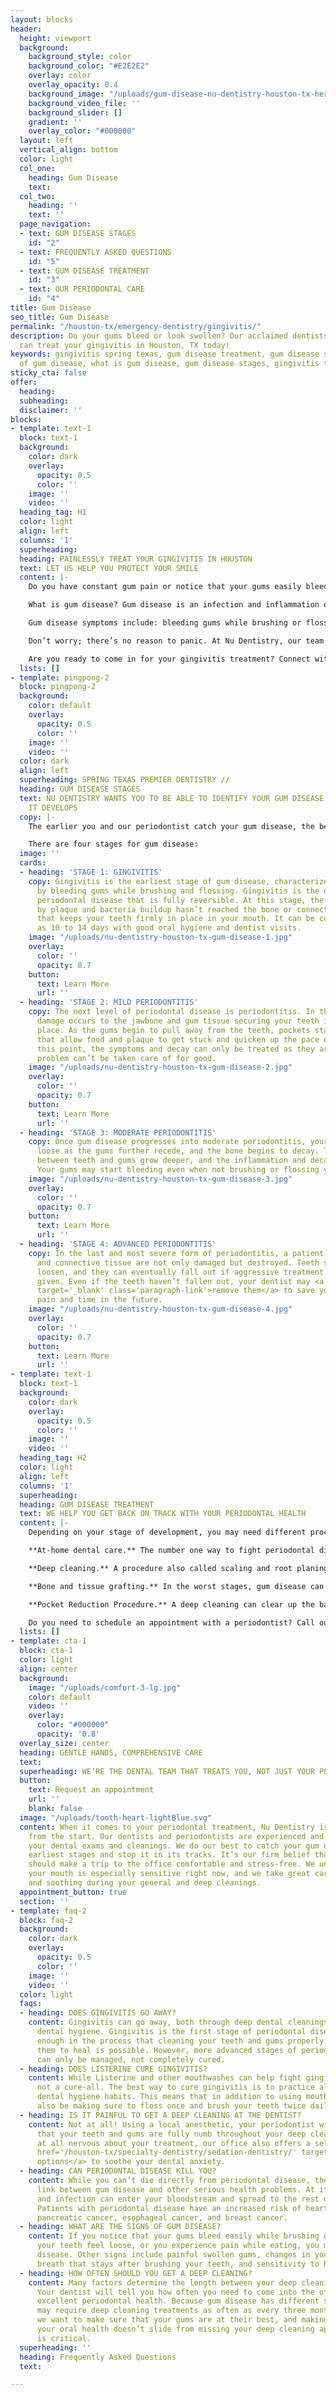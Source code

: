 ```yaml
---
layout: blocks
header:
  height: viewport
  background:
    background_style: color
    background_color: "#E2E2E2"
    overlay: color
    overlay_opacity: 0.4
    background_image: "/uploads/gum-disease-nu-dentistry-houston-tx-hero.jpg"
    background_video_file: ''
    background_slider: []
    gradient: ''
    overlay_color: "#000000"
  layout: left
  vertical_align: bottom
  color: light
  col_one:
    heading: Gum Disease
    text: 
  col_two:
    heading: ''
    text: ''
  page_navigation:
  - text: GUM DISEASE STAGES
    id: "2"
  - text: FREQUENTLY ASKED QUESTIONS
    id: "5"
  - text: GUM DISEASE TREATMENT
    id: "3"
  - text: OUR PERIODONTAL CARE
    id: "4"
title: Gum Disease
seo_title: Gum Disease
permalink: "/houston-tx/emergency-dentistry/gingivitis/"
description: Do your gums bleed or look swollen? Our acclaimed dentists and periodontists
  can treat your gingivitis in Houston, TX today!
keywords: gingivitis spring texas, gum disease treatment, gum disease symptoms, signs
  of gum disease, what is gum disease, gum disease stages, gingivitis treatment, pe...
sticky_cta: false
offer:
  heading: 
  subheading: 
  disclaimer: ''
blocks:
- template: text-1
  block: text-1
  background:
    color: dark
    overlay:
      opacity: 0.5
      color: ''
    image: ''
    video: ''
  heading_tag: H1
  color: light
  align: left
  columns: '1'
  superheading: 
  heading: PAINLESSLY TREAT YOUR GINGIVITIS IN HOUSTON
  text: LET US HELP YOU PROTECT YOUR SMILE
  content: |-
    Do you have constant gum pain or notice that your gums easily bleed when you brush or floss your teeth? If so, you may have gingivitis, the earliest form of gum disease, or periodontal disease.

    What is gum disease? Gum disease is an infection and inflammation of the gums caused by a buildup of plaque, tartar, and bacteria on your teeth. As it worsens, it can begin to affect the jawbone supporting your teeth, leading to your teeth shifting, loosening, or even falling out!

    Gum disease symptoms include: bleeding gums while brushing or flossing; swollen, red, or tender gums; receding gum line/teeth appearing longer; loose or separating teeth; sensitive teeth; pain when chewing; <a href='/houston-tx/restorative-dentistry/dentures/' target='_blank' class='paragraph-link'>partial dentures</a> no longer fitting correctly; and persistent bad breath.

    Don’t worry; there’s no reason to panic. At Nu Dentistry, our team of incredible dentists and periodontists makes it easy for you to receive gingivitis treatment. We always make sure to catch your gum disease at its earliest stages and take care of it as soon as possible. We’re dedicated to preserving your smile, however we can. Our dentists are thorough when it comes to your dental care because we know that a healthy smile makes for a happy, healthy life.

    Are you ready to come in for your gingivitis treatment? Connect with our office to schedule an appointment today.
  lists: []
- template: pingpong-2
  block: pingpong-2
  background:
    color: default
    overlay:
      opacity: 0.5
      color: ''
    image: ''
    video: ''
  color: dark
  align: left
  superheading: SPRING TEXAS PREMIER DENTISTRY //
  heading: GUM DISEASE STAGES
  text: NU DENTISTRY WANTS YOU TO BE ABLE TO IDENTIFY YOUR GUM DISEASE AS SOON AS
    IT DEVELOPS
  copy: |-
    The earlier you and our periodontist catch your gum disease, the better. When caught and treated in its earliest form, it can still be fully cured. However, that depends on patients identifying symptoms as they appear and seeing the dentist for treatment. Periodontal disease is serious, and something not to be ignored. Once it progresses past its first stage, the damage can’t be undone, only managed. You and your periodontist must work together as a team to combat its effects and keep your mouth healthy.

    There are four stages for gum disease:
  image: ''
  cards:
  - heading: 'STAGE 1: GINGIVITIS'
    copy: Gingivitis is the earliest stage of gum disease, characterized most often
      by bleeding gums while brushing and flossing. Gingivitis is the only form of
      periodontal disease that is fully reversible. At this stage, the damage caused
      by plaque and bacteria buildup hasn’t reached the bone or connective tissue
      that keeps your teeth firmly in place in your mouth. It can be cured in as little
      as 10 to 14 days with good oral hygiene and dentist visits.
    image: "/uploads/nu-dentistry-houston-tx-gum-disease-1.jpg"
    overlay:
      color: ''
      opacity: 0.7
    button:
      text: Learn More
      url: ''
  - heading: 'STAGE 2: MILD PERIODONTITIS'
    copy: The next level of periodontal disease is periodontitis. In this stage, irreversible
      damage occurs to the jawbone and gum tissue securing your teeth in their proper
      place. As the gums begin to pull away from the teeth, pockets start to form
      that allow food and plaque to get stuck and quicken up the pace of decay. At
      this point, the symptoms and decay can only be treated as they arise. The root
      problem can’t be taken care of for good.
    image: "/uploads/nu-dentistry-houston-tx-gum-disease-2.jpg"
    overlay:
      color: ''
      opacity: 0.7
    button:
      text: Learn More
      url: ''
  - heading: 'STAGE 3: MODERATE PERIODONTITIS'
    copy: Once gum disease progresses into moderate periodontitis, your teeth become
      loose as the gums further recede, and the bone begins to decay. The pockets
      between teeth and gums grow deeper, and the inflammation and decay worsens.
      Your gums may start bleeding even when not brushing or flossing your teeth.
    image: "/uploads/nu-dentistry-houston-tx-gum-disease-3.jpg"
    overlay:
      color: ''
      opacity: 0.7
    button:
      text: Learn More
      url: ''
  - heading: 'STAGE 4: ADVANCED PERIODONTITIS'
    copy: In the last and most severe form of periodontitis, a patient’s gums, bones,
      and connective tissue are not only damaged but destroyed. Teeth shift or further
      loosen, and they can eventually fall out if aggressive treatment is not immediately
      given. Even if the teeth haven’t fallen out, your dentist may <a href='/houston-tx/emergency-dentistry/tooth-extraction/'
      target='_blank' class='paragraph-link'>remove them</a> to save you a lot of
      pain and time in the future.
    image: "/uploads/nu-dentistry-houston-tx-gum-disease-4.jpg"
    overlay:
      color: ''
      opacity: 0.7
    button:
      text: Learn More
      url: ''
- template: text-1
  block: text-1
  background:
    color: dark
    overlay:
      opacity: 0.5
      color: ''
    image: ''
    video: ''
  heading_tag: H2
  color: light
  align: left
  columns: '1'
  superheading: 
  heading: GUM DISEASE TREATMENT
  text: WE HELP YOU GET BACK ON TRACK WITH YOUR PERIODONTAL HEALTH
  content: |-
    Depending on your stage of development, you may need different procedures to treat your gum disease. Treatments include:

    **At-home dental care.** The number one way to fight periodontal disease, especially in the earliest stage, is to establish a good, healthy oral hygiene routine. Flossing once and brushing your teeth at least twice a day are critical to clearing your teeth of plaque and bacteria and keeping them from building up again. You may also want to look into a toothbrush that works well for you, mainly because having the right brushing technique can change the effectiveness of your strokes.

    **Deep cleaning.** A procedure also called scaling and root planing. This procedure goes a bit deeper than your <a href='/houston-tx/general-dentistry/dental-cleaning/' target='_blank' class='paragraph-link'>standard cleaning</a> by scraping away the plaque buildup beneath the gums and smooths the teeth to prevent bacteria from forming again later. This treatment can be performed for your whole mouth or any of the four quadrants (upper right, upper left, lower right, lower left.)

    **Bone and tissue grafting.** In the worst stages, gum disease can cause gums and bones to deteriorate. When this happens, your dentist may need to perform a graft to replace and repair what’s missing. Grafting helps keep teeth secured and supported in your mouth and can be the deciding factor between you and loose or fallen teeth.

    **Pocket Reduction Procedure.** A deep cleaning can clear up the bacteria and plaque that have formed, but it can’t stop more from burrowing their way under your gum line. Gum pockets can be so deep that keeping them clean becomes increasingly difficult or seemingly impossible. If this is the case, your periodontist may recommend you receive a pocket reduction. This treatment involves removing the infected tissue and allows the gums to try reattaching themselves to the teeth.

    Do you need to schedule an appointment with a periodontist? Call our office at <a href='tel:+8329164144' title='Click to Call Us'>(832) 916-4144</a>.
  lists: []
- template: cta-1
  block: cta-1
  color: light
  align: center
  background:
    image: "/uploads/comfort-3-lg.jpg"
    color: default
    video: ''
    overlay:
      color: "#000000"
      opacity: '0.8'
  overlay_size: center
  heading: GENTLE HANDS, COMPREHENSIVE CARE
  text: 
  superheading: WE’RE THE DENTAL TEAM THAT TREATS YOU, NOT JUST YOUR PERIODONTAL DISEASE
  button:
    text: Request an appointment
    url: ''
    blank: false
  image: "/uploads/tooth-heart-lightBlue.svg"
  content: When it comes to your periodontal treatment, Nu Dentistry is on your side
    from the start. Our dentists and periodontists are experienced and thorough during
    your dental exams and cleanings. We do our best to catch your gum disease in its
    earliest stages and stop it in its tracks. It’s our firm belief that dentists
    should make a trip to the office comfortable and stress-free. We understand that
    your mouth is especially sensitive right now, and we take great care to be gentle
    and soothing during your general and deep cleanings.
  appointment_button: true
  section: ''
- template: faq-2
  block: faq-2
  background:
    color: dark
    overlay:
      opacity: 0.5
      color: ''
    image: ''
    video: ''
  color: light
  faqs:
  - heading: DOES GINGIVITIS GO AWAY?
    content: Gingivitis can go away, both through deep dental cleanings and excellent
      dental hygiene. Gingivitis is the first stage of periodontal disease. It’s early
      enough in the process that cleaning your teeth and gums properly and allowing
      them to heal is possible. However, more advanced stages of periodontal disease
      can only be managed, not completely cured.
  - heading: DOES LISTERINE CURE GINGIVITIS?
    content: While Listerine and other mouthwashes can help fight gingivitis, they’re
      not a cure-all. The best way to cure gingivitis is to practice all-around good
      dental hygiene habits. This means that in addition to using mouthwash, you should
      also be making sure to floss once and brush your teeth twice daily.
  - heading: IS IT PAINFUL TO GET A DEEP CLEANING AT THE DENTIST?
    content: Not at all! Using a local anesthetic, your periodontist will make sure
      that your teeth and gums are fully numb throughout your deep cleaning. If you’re
      at all nervous about your treatment, our office also offers a selection of <a
      href='/houston-tx/specialty-dentistry/sedation-dentistry/' target='_blank' class='paragraph-link'>sedation
      options</a> to soothe your dental anxiety.
  - heading: CAN PERIODONTAL DISEASE KILL YOU?
    content: While you can’t die directly from periodontal disease, there is a significant
      link between gum disease and other serious health problems. At its worst, bacteria
      and infection can enter your bloodstream and spread to the rest of your body.
      Patients with periodontal disease have an increased risk of heart disease, stroke,
      pancreatic cancer, esophageal cancer, and breast cancer.
  - heading: WHAT ARE THE SIGNS OF GUM DISEASE?
    content: If you notice that your gums bleed easily while brushing or flossing,
      your teeth feel loose, or you experience pain while eating, you may have gum
      disease. Other signs include painful swollen gums, changes in your bite, bad
      breath that stays after brushing your teeth, and sensitivity to hot and cold.
  - heading: HOW OFTEN SHOULD YOU GET A DEEP CLEANING?
    content: Many factors determine the length between your deep cleaning visits.
      Your dentist will tell you how often you need to come into the office to maintain
      excellent periodontal health. Because gum disease has different stages, you
      may require deep cleaning treatments as often as every three months. At Nu Dentistry,
      we want to make sure that your gums are at their best, and making sure that
      your oral health doesn’t slide from missing your deep cleaning appointments
      is critical.
  superheading: ''
  heading: Frequently Asked Questions
  text: 

---
```

